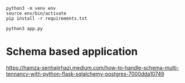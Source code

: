 





```
python3 -m venv env
source env/bin/activate
pip install -r requirements.txt
```

```
python3 app.py
```


# Schema based application

https://hamza-senhajirhazi.medium.com/how-to-handle-schema-multi-tennancy-with-python-flask-sqlalchemy-postgres-7000dda10749